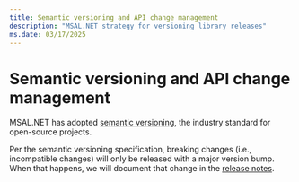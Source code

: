 ```yaml
---
title: Semantic versioning and API change management
description: "MSAL.NET strategy for versioning library releases"
ms.date: 03/17/2025
---
```


# Semantic versioning and API change management

MSAL.NET has adopted [semantic versioning](https://semver.org/), the industry standard for open-source projects.

Per the semantic versioning specification, breaking changes (i.e., incompatible changes) will only be released with a major version bump. When that happens, we will document that change in the [release notes](https://github.com/AzureAD/microsoft-authentication-library-for-dotnet/releases).
